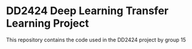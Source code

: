 # DD2424 Deep Learning Transfer Learning Project

This repository contains the code used in the DD2424 project by group 15
